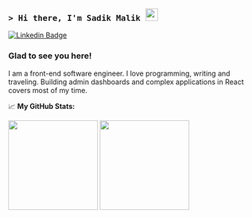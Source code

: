### <samp>&gt; Hi there, I'm Sadik Malik <img src="https://media.giphy.com/media/hvRJCLFzcasrR4ia7z/giphy.gif" width="25"> </samp>

[![Linkedin Badge](https://img.shields.io/badge/-LinkedIn-0e76a8?style=flat-square&logo=Linkedin&logoColor=white)](https://www.linkedin.com/in/sadik-malik-964b32263/)

### Glad to see you here!

I am a front-end software engineer. I love programming, writing and traveling. Building admin dashboards and complex applications in React covers most of my time.

📈 **My GitHub Stats:**

<p>
  <img height="180em" src="https://github-readme-stats.vercel.app/api?username=sadik-malik&show_icons=true&hide_border=true&&count_private=true&include_all_commits=true" />
  <img height="180em" src="https://github-readme-stats.vercel.app/api/top-langs/?username=sadik-malik&exclude_repo=KNN-Image-Classification&show_icons=true&hide_border=true&layout=compact&langs_count=8"/>
</p>
